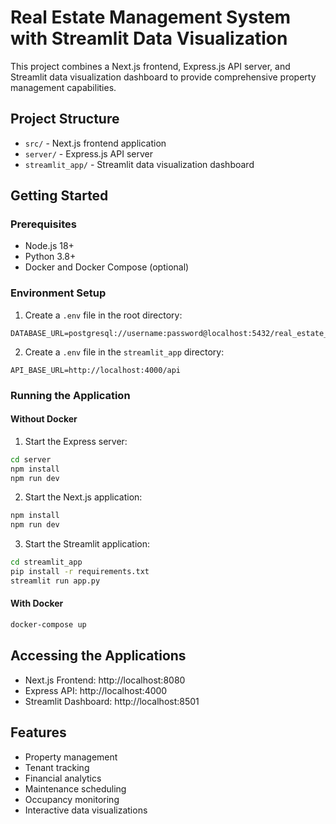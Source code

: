 # Real Estate Management System with Streamlit Data Visualization

This project combines a Next.js frontend, Express.js API server, and Streamlit data visualization dashboard to provide comprehensive property management capabilities.

## Project Structure

- `src/` - Next.js frontend application
- `server/` - Express.js API server
- `streamlit_app/` - Streamlit data visualization dashboard

## Getting Started

### Prerequisites

- Node.js 18+
- Python 3.8+
- Docker and Docker Compose (optional)

### Environment Setup

1. Create a `.env` file in the root directory:

```
DATABASE_URL=postgresql://username:password@localhost:5432/real_estate_db
```

2. Create a `.env` file in the `streamlit_app` directory:

```
API_BASE_URL=http://localhost:4000/api
```

### Running the Application

#### Without Docker

1. Start the Express server:

```bash
cd server
npm install
npm run dev
```

2. Start the Next.js application:

```bash
npm install
npm run dev
```

3. Start the Streamlit application:

```bash
cd streamlit_app
pip install -r requirements.txt
streamlit run app.py
```

#### With Docker

```bash
docker-compose up
```

## Accessing the Applications

- Next.js Frontend: http://localhost:8080
- Express API: http://localhost:4000
- Streamlit Dashboard: http://localhost:8501

## Features

- Property management
- Tenant tracking
- Financial analytics
- Maintenance scheduling
- Occupancy monitoring
- Interactive data visualizations